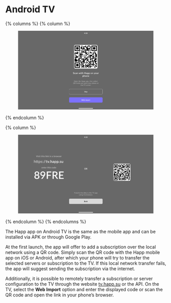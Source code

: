 # Android TV

{% columns %}
{% column %}
<figure><img src="../.gitbook/assets/3242.png" alt=""><figcaption></figcaption></figure>
{% endcolumn %}

{% column %}
<figure><img src="../.gitbook/assets/3425 (1).png" alt=""><figcaption></figcaption></figure>
{% endcolumn %}
{% endcolumns %}

The Happ app on Android TV is the same as the mobile app and can be installed via APK or through Google Play.

At the first launch, the app will offer to add a subscription over the local network using a QR code. Simply scan the QR code with the Happ mobile app on iOS or Android, after which your phone will try to transfer the selected servers or subscription to the TV. If this local network transfer fails, the app will suggest sending the subscription via the internet.

Additionally, it is possible to remotely transfer a subscription or server configuration to the TV through the website [tv.happ.su](https://tv.happ.su/) or the API. On the TV, select the **Web Import** option and enter the displayed code or scan the QR code and open the link in your phone’s browser.
